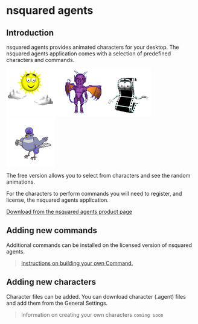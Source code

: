 # nsquared agents

## Introduction

nsquared agents provides animated characters for your desktop. The nsquared agents application comes with a selection of predefined characters and commands.

![nsquared agents image](./Docs/images/weather.png)![nsquared agents image](./Docs/images/imp.png)![nsquared agents image](./Docs/images/movie.png)![nsquared agents image](./Docs/images/pigeon.png)

The free version allows you to select from characters and see the random animations.

For the characters to perform commands you will need to register, and license, the nsquared agents application.

[Download from the nsquared agents product page](https://nsquared.com.au/products/agents)

## Adding new commands

Additional commands can be installed on the licensed version of nsquared agents.

> [Instructions on building your own Command.](./Docs/Commands/Building%20a%20Simple%20Command.md)

## Adding new characters

Character files can be added. You can download character (.agent) files and add them from the General Settings.
  <!-- <insert image of Add character in settings -->
> Information on creating your own characters `coming soon`<!-- <insert link here> -->

